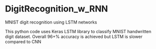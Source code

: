 # DigitRecognition_w_RNN
MNIST digit recognition using LSTM networks

This python code uses Keras LSTM library to classify MNIST handwritten digit dataset. 
Overall 96+% accuracy is achieved but LSTM is slower compared to CNN
